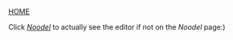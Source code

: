 [HOME](README.md)

Click [_Noodel_](https://tkellehe.github.io/noodel/editor.html) to actually see the editor if not on the _Noodel_ page:)


<script src="https://code.jquery.com/jquery-3.1.1.min.js" integrity="sha256-hVVnYaiADRTO2PzUGmuLJr8BLUSjGIZsDYGmIJLv2b8=" crossorigin="anonymous"></script>

<script src="src/internal/pipe.js"></script>
<script src="src/internal/props.js"></script>
<script src="src/internal/token.js"></script>
<script src="src/internal/path.js"></script>
<script src="src/internal/characters.js"></script>
<script src="src/internal/NUMBER.js"></script>
<script src="src/internal/STRING.js"></script>
<script src="src/internal/ARRAY.js"></script>
<script src="src/noodel.js"></script>
<script src="src/noodel-misc.js"></script>
<script src="src/noodel-literals.js"></script>
<script src="src/noodel-basic_print.js"></script>
<!--<script src="src/noodel-basic_array.js"></script>
<script src="src/noodel-basic_cast.js"></script>
<script src="src/noodel-basic_operands.js"></script>
<script src="src/noodel-basic_pipe.js"></script>

<script src="src/noodel-loops.js"></script>
-->
<link rel="stylesheet" type="text/css" href="docs.css">
<script type="text/javascript" src="docs.js"></script>

<div class="noodel-share"></div>

<div class="noodel-exec" code="" input="" show></div>
